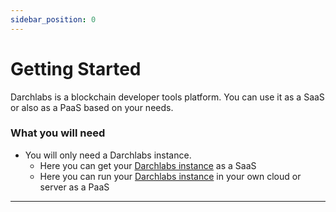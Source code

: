 ```yaml
---
sidebar_position: 0
---
```


# Getting Started

Darchlabs is a blockchain developer tools platform. You can use it as a SaaS or also as a PaaS based on your needs.

### What you will need

- You will only need a Darchlabs instance.
  - Here you can get your [Darchlabs instance](https://darchlabs.com) as a SaaS
  - Here you can run your [Darchlabs instance](https://darchlabs.com) in your own cloud or server as a PaaS

---
